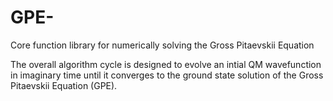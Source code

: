 # GPE-
Core function library for numerically solving the Gross Pitaevskii Equation

The overall algorithm cycle is designed to evolve an intial QM wavefunction in imaginary time until it converges to the ground state solution of the Gross Pitaevskii Equation (GPE).
